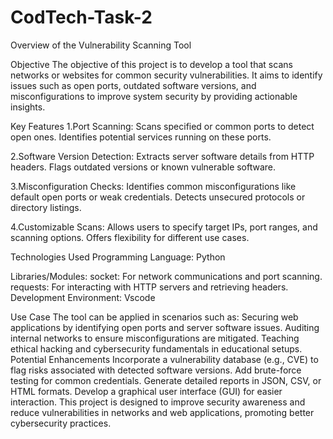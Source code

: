 # CodTech-Task-2
Overview of the Vulnerability Scanning Tool

Objective
The objective of this project is to develop a tool that scans networks or websites for common security vulnerabilities. It aims to identify issues such as open ports, outdated software versions, and misconfigurations to improve system security by providing actionable insights.

Key Features
1.Port Scanning:
Scans specified or common ports to detect open ones.
Identifies potential services running on these ports.

2.Software Version Detection:
Extracts server software details from HTTP headers.
Flags outdated versions or known vulnerable software.

3.Misconfiguration Checks:
Identifies common misconfigurations like default open ports or weak credentials.
Detects unsecured protocols or directory listings.

4.Customizable Scans:
Allows users to specify target IPs, port ranges, and scanning options.
Offers flexibility for different use cases.

Technologies Used
Programming Language: Python

Libraries/Modules:
socket: For network communications and port scanning.
requests: For interacting with HTTP servers and retrieving headers.
Development Environment: Vscode 

Use Case
The tool can be applied in scenarios such as:
Securing web applications by identifying open ports and server software issues.
Auditing internal networks to ensure misconfigurations are mitigated.
Teaching ethical hacking and cybersecurity fundamentals in educational setups.
Potential Enhancements
Incorporate a vulnerability database (e.g., CVE) to flag risks associated with detected software versions.
Add brute-force testing for common credentials.
Generate detailed reports in JSON, CSV, or HTML formats.
Develop a graphical user interface (GUI) for easier interaction.
This project is designed to improve security awareness and reduce vulnerabilities in networks and web applications, promoting better cybersecurity practices.







